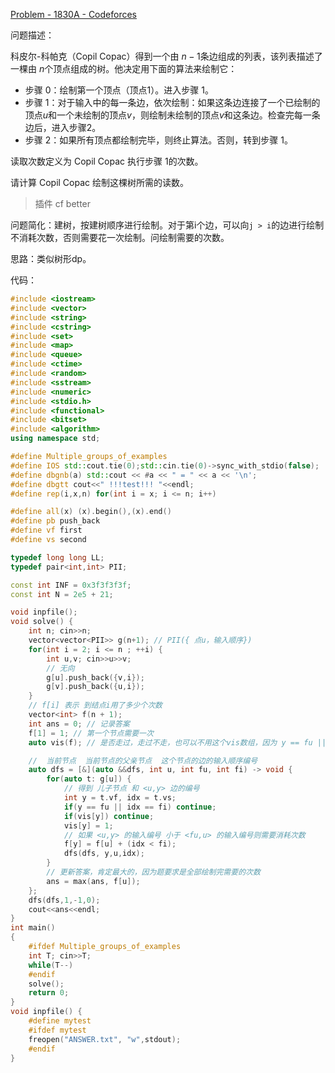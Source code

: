 [Problem - 1830A - Codeforces](https://codeforces.com/problemset/problem/1830/A)

问题描述：

科皮尔-科帕克（Copil Copac）得到一个由 $n-1$条边组成的列表，该列表描述了一棵由 $n$个顶点组成的树。他决定用下面的算法来绘制它：

- 步骤 $0$：绘制第一个顶点（顶点$1$）。进入步骤 $1$。
- 步骤 $1$：对于输入中的每一条边，依次绘制：如果这条边连接了一个已绘制的顶点$u$和一个未绘制的顶点$v$，则绘制未绘制的顶点$v$和这条边。检查完每一条边后，进入步骤$2$。
- 步骤 $2$：如果所有顶点都绘制完毕，则终止算法。否则，转到步骤 $1$。

读取次数定义为 Copil Copac 执行步骤 $1$的次数。

请计算 Copil Copac 绘制这棵树所需的读数。

> 插件 cf better

问题简化：建树，按建树顺序进行绘制。对于第i个边，可以向`j > i`的边进行绘制不消耗次数，否则需要花一次绘制。问绘制需要的次数。

思路：类似树形dp。

代码：

```cpp
#include <iostream>
#include <vector>
#include <string>
#include <cstring>
#include <set>
#include <map>
#include <queue>
#include <ctime>
#include <random>
#include <sstream>
#include <numeric>
#include <stdio.h>
#include <functional>
#include <bitset>
#include <algorithm>
using namespace std;

#define Multiple_groups_of_examples
#define IOS std::cout.tie(0);std::cin.tie(0)->sync_with_stdio(false);
#define dbgnb(a) std::cout << #a << " = " << a << '\n';
#define dbgtt cout<<" !!!test!!! "<<endl;
#define rep(i,x,n) for(int i = x; i <= n; i++)

#define all(x) (x).begin(),(x).end()
#define pb push_back
#define vf first
#define vs second

typedef long long LL;
typedef pair<int,int> PII;

const int INF = 0x3f3f3f3f;
const int N = 2e5 + 21;

void inpfile();
void solve() {
    int n; cin>>n;
    vector<vector<PII>> g(n+1); // PII({ 点u，输入顺序})
    for(int i = 2; i <= n ; ++i) {
        int u,v; cin>>u>>v;
        // 无向 
        g[u].push_back({v,i});
        g[v].push_back({u,i});
    }
    // f[i] 表示 到结点i用了多少个次数
    vector<int> f(n + 1);
    int ans = 0; // 记录答案
    f[1] = 1; // 第一个节点需要一次
    auto vis(f); // 是否走过，走过不走，也可以不用这个vis数组，因为 y == fu || idx == fi 就已经将这个判断过了（

    //  当前节点  当前节点的父亲节点  这个节点的边的输入顺序编号
    auto dfs = [&](auto &&dfs, int u, int fu, int fi) -> void {
        for(auto t: g[u]) {
            // 得到 儿子节点 和 <u,y> 边的编号
            int y = t.vf, idx = t.vs;
            if(y == fu || idx == fi) continue;
            if(vis[y]) continue;
            vis[y] = 1;
            // 如果 <u,y> 的输入编号 小于 <fu,u> 的输入编号则需要消耗次数
            f[y] = f[u] + (idx < fi);
            dfs(dfs, y,u,idx);
        }
        // 更新答案，肯定最大的，因为题要求是全部绘制完需要的次数
        ans = max(ans, f[u]);
    };
    dfs(dfs,1,-1,0);
    cout<<ans<<endl;
}
int main()
{
    #ifdef Multiple_groups_of_examples
    int T; cin>>T;
    while(T--)
    #endif
    solve();
    return 0;
}
void inpfile() {
    #define mytest
    #ifdef mytest
    freopen("ANSWER.txt", "w",stdout);
    #endif
}
```

